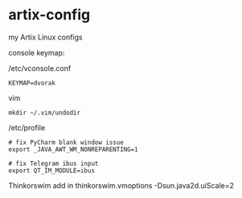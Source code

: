 # artix-config
my Artix Linux configs

console keymap:

/etc/vconsole.conf

    KEYMAP=dvorak    

vim 

    mkdir ~/.vim/undodir

/etc/profile 

    # fix PyCharm blank window issue
    export _JAVA_AWT_WM_NONREPARENTING=1

    # fix Telegram ibus input
    export QT_IM_MODULE=ibus
    
   
Thinkorswim
add in thinkorswim.vmoptions
    -Dsun.java2d.uiScale=2
